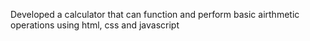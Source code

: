 Developed a calculator that can function and perform basic airthmetic operations using html, css and javascript
